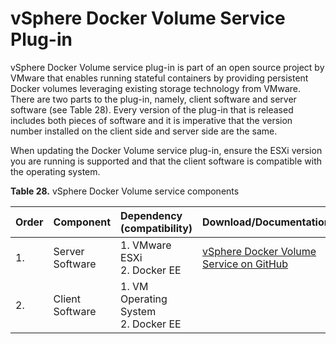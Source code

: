 # vSphere Docker Volume Service Plug-in

vSphere Docker Volume service plug-in is part of an open source project by VMware that enables running stateful containers by providing persistent Docker volumes leveraging existing storage technology from VMware. There are two parts to the plug-in, namely, client software and server software (see Table 28). Every version of the plug-in that is released includes both pieces of software and it is imperative that the version number installed on the client side and server side are the same.

When updating the Docker Volume service plug-in, ensure the ESXi version you are running is supported and that the client software is compatible with the operating system.

**Table 28.** vSphere Docker Volume service components

|Order|Component|Dependency (compatibility)|Download/Documentation|
|:----|:--------|:---------------------------|:---------------------|
|1.|Server Software|1.  VMware ESXi<br>2.  Docker EE|[vSphere Docker Volume Service on GitHub](http://vmware.github.io/vsphere-storage-for-docker/documentation/index.html)|
|2.|Client Software|1.  VM Operating System<br>2.  Docker EE|